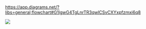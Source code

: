https://app.diagrams.net/?libs=general;flowchart#G1lgwG4TgLnrTR3qwlCSvCXYxpfzmxi6q8

![](%D0%94%D0%B8%D0%B0%D0%B3%D1%80%D0%B0%D0%BC%D0%BC%D0%B0.jpg)
